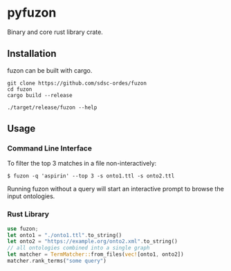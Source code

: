 # pyfuzon

Binary and core rust library crate.

## Installation

fuzon can be built with cargo.

```shell
git clone https://github.com/sdsc-ordes/fuzon
cd fuzon
cargo build --release

./target/release/fuzon --help
```

## Usage

### Command Line Interface

To filter the top 3 matches in a file non-interactively:

```shell
$ fuzon -q 'aspirin' --top 3 -s onto1.ttl -s onto2.ttl
```

Running fuzon without a query will start an interactive prompt to browse the input ontologies.

### Rust Library

```rust
use fuzon;
let onto1 = "./onto1.ttl".to_string()
let onto2 = "https://example.org/onto2.xml".to_string()
// all ontologies combined into a single graph
let matcher = TermMatcher::from_files(vec![onto1, onto2])
matcher.rank_terms("some query")
```
